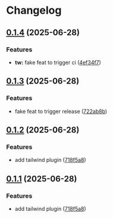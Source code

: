 # Changelog

## [0.1.4](https://github.com/Prodeko/design-system/compare/tw-v0.1.3...tw-v0.1.4) (2025-06-28)


### Features

* **tw:** fake feat to trigger ci ([4ef34f7](https://github.com/Prodeko/design-system/commit/4ef34f776c5f4dd0e7b39d0f1f68482363af7f75))

## [0.1.3](https://github.com/Prodeko/design-system/compare/tw-v0.1.2...tw-v0.1.3) (2025-06-28)


### Features

* fake feat to trigger release ([722ab8b](https://github.com/Prodeko/design-system/commit/722ab8b88c1ca59b7ad38e9d18e448a144658a35))

## [0.1.2](https://github.com/Prodeko/design-system/compare/tw-v0.1.1...tw-v0.1.2) (2025-06-28)


### Features

* add tailwind plugin ([718f5a8](https://github.com/Prodeko/design-system/commit/718f5a895eed468bfd9a352851fe3e469357a79d))

## [0.1.1](https://github.com/Prodeko/design-system/compare/tw-v0.1.0...tw-v0.1.1) (2025-06-28)


### Features

* add tailwind plugin ([718f5a8](https://github.com/Prodeko/design-system/commit/718f5a895eed468bfd9a352851fe3e469357a79d))
